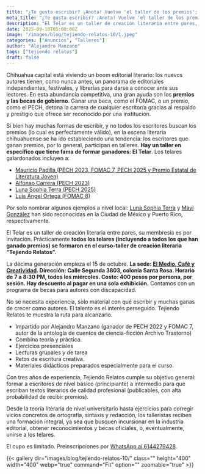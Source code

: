 ```yaml
---
title: "¿Te gusta escribir? ¡Anota! Vuelve 'el taller de los premios'; Tejiendo Relatos 10"
meta_title: "¿Te gusta escribir? ¡Anota! Vuelve 'el taller de los premios'; Tejiendo Relatos 10"
description: "El Telar es un taller de creación literaria entre pares, su membresía es por invitación. Prácticamente todos los telares (incluyendo a todos los que han ganado premios) se formaron en el curso-taller de creación literaria “Tejiendo Relatos”."
date: 2025-09-10T05:00:00Z
image: "/images/blog/tejiendo-relatos-10/1.jpeg"
categories: ["Anuncios", "Talleres"]
author: "Alejandro Manzano"
tags: ["tejiendo relatos"]
draft: false
---
```


Chihuahua capital está viviendo un boom editorial literario: los nuevos autores tienen, como nunca antes, un panorama de editoriales independientes, festivales, y librerías para darse a conocer ante sus lectores.  En esta abundancia competitiva, una gran ayuda son los **premios y las becas de gobierno**. Ganar una beca, como el FOMAC, o un premio, como el PECH, detona la carrera de cualquier escritor/a gracias al respaldo y prestigio que ofrece ser reconocido por una institución.

Si bien hay muchas formas de escribir, y no todos los escritores buscan los premios (lo cual es perfectamente válido), en la escena literaria chihuahuense se ha ido estableciendo una tendencia: los escritores que ganan premios, por lo general, participan en talleres. **Hay un taller en específico que tiene fama de formar ganadores: El Telar**. Los telares galardonados incluyen a:

- [Mauricio Padilla (PECH 2023, FOMAC 7, PECH 2025 y Premio Estatal de Literatura Joven)](/autores/mauricio-padilla )
- [Alfonso Carrera (PECH 2023)](/autores/alfonso-carrera )
- [Luna Sophia Terra (PECH 2025)](/autores/luna-sophia-terra )
- [Luis Ángel Ortega (FOMAC 8)](/autores/luis-angel-ortega )

Por solo nombrar algunos ejemplos a nivel local: [Luna Sophia Terra](/autores/luna-sophia-terra) y [Mayi González](/autores/mayi-gonzalez) han sido reconocidas en la Ciudad de México y Puerto Rico, respectivamente.

El Telar es un taller de creación literaria entre pares, su membresía es por invitación. Prácticamente **todos los telares (incluyendo a todos los que han ganado premios) se formaron en el curso-taller de creación literaria “Tejiendo Relatos”.**

La décima generación empieza el 15 de octubre. **La sede: [El Medio, Café y Creatividad](https://maps.app.goo.gl/LK5MCAniBdEAVqZk7). Dirección: Calle Segunda 3803, colonia Santa Rosa. Horario de 7 a 8:30 PM, todos los miércoles. Costo: 400 pesos por persona, por sesión. Hay descuento al pagar en una sola exhibición.** Contamos con un programa de becas para autores con discapacidad.

No se necesita experiencia, solo material con qué escribir y muchas ganas de crecer como autores. El talento es el interés perseguido. Tejiendo Relatos te muestra la ruta para alcanzarlo.

- Impartido por Alejandro Manzano (ganador de PECH 2022 y FOMAC 7, autor de la antología de cuentos de ciencia-ficción Archivo Trastorno)
- Combina teoría y práctica.
- Ejercicios presenciales
- Lecturas grupales y de tarea
- Retos de escritura creativa.
- Materiales didácticos preparados especialmente para el curso.

Con tres años de experiencia, Tejiendo Relatos cumple su objetivo general: formar a escritores de nivel básico (principiante) a intermedio para que escriban textos literarios de calidad profesional (publicables, con alta probabilidad de recibir premios).

Desde la teoría literaria de nivel universitario hasta ejercicios para corregir vicios concretos de ortografía, sintaxis y redacción, los talleristas reciben una formación integral, ya sea que busquen incursionar en la industria editorial, obtener reconocimientos y becas oficiales, o, eventualmente, unirse a los telares.

El cupo es limitado. Preinscripciones por [WhatsApp al 6144279428](https://wa.me/6144279428).

{{< gallery dir="images/blog/tejiendo-relatos-10/" class="" height="400" width="400" webp="true" command="Fit" option="" zoomable="true" >}}
